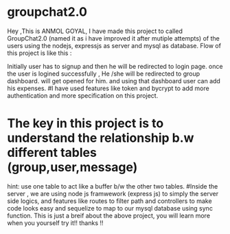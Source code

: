 # groupchat2.0

Hey ,This is ANMOL GOYAL, I have made this project to called GroupChat2.0 (named it as i have improved it after mutiple attempts) of the users using the nodejs, expressjs as server and mysql as database.
Flow of this project is like this : 

Initially user has to signup and then he will be redirected to login page. once the user is logined successfully , He /she will be redirected to group dashboard.
will get opened for him. and using that dashboard user can add his expenses. #I have used features like token and bycrypt to add more authentication and more specification on this project.
# The key in this project is to understand the relationship b.w different tables (group,user,message)
hint: use one table to act like a buffer b/w the other two tables.
#Inside the server , we are using node js framwework (express js) to simply the server side logics, and features like routes to filter path and controllers to make code looks easy and sequelize to map to our mysql database using sync function. This is just a breif about the above project, you will learn more when you yourself try it!! thanks !!
